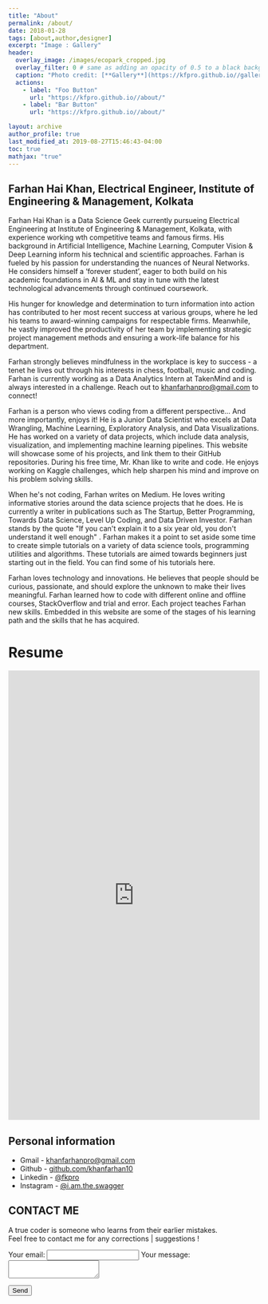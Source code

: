 ```yaml
---
title: "About"
permalink: /about/
date: 2018-01-28
tags: [about,author,designer]
excerpt: "Image : Gallery"
header:
  overlay_image: /images/ecopark_cropped.jpg
  overlay_filter: 0 # same as adding an opacity of 0.5 to a black background
  caption: "Photo credit: [**Gallery**](https://kfpro.github.io//gallery/)"
  actions:
    - label: "Foo Button"
      url: "https://kfpro.github.io//about/"
    - label: "Bar Button"
      url: "https://kfpro.github.io//about/"

layout: archive
author_profile: true
last_modified_at: 2019-08-27T15:46:43-04:00
toc: true
mathjax: "true"
---
```

## Farhan Hai Khan, Electrical Engineer, Institute of Engineering & Management, Kolkata

Farhan Hai Khan is a Data Science Geek currently pursueing Electrical Engineering at Institute of Engineering & Management, Kolkata, with experience working wth competitive teams and famous firms. His background in Artificial Intelligence, Machine Learning, Computer Vision & Deep Learning inform his technical and scientific approaches. Farhan is fueled by his passion for understanding the nuances of Neural Networks. He considers himself a ‘forever student’, eager to both build on his academic foundations in AI & ML and stay in tune with the latest technological advancements through continued coursework.

His hunger for knowledge and determination to turn information into action has contributed to her most recent success at various groups, where he led his teams to award-winning campaigns for respectable firms. Meanwhile, he vastly improved the productivity of her team by implementing strategic project management methods and ensuring a work-life balance for his department.

Farhan strongly believes mindfulness in the workplace is key to success - a tenet he lives out through his interests in chess, football, music and coding. Farhan is currently working as a Data Analytics Intern at TakenMind and is always interested in a challenge. Reach out to khanfarhanpro@gmail.com to connect!

Farhan is a person who views coding from a different perspective... And more importantly, enjoys it! He is a Junior Data Scientist who excels at Data Wrangling, Machine Learning, Exploratory Analysis, and Data Visualizations. He has worked on a variety of data projects, which include data analysis, visualization, and implementing machine learning pipelines. This website will showcase some of his projects, and link them to their GitHub repositories. During his free time, Mr. Khan like to write and code. He enjoys working on Kaggle challenges, which help sharpen his mind and improve on his problem solving skills.

When he's not coding, Farhan writes on Medium. He loves writing informative stories around the data science projects that he does. He is currently a writer in publications such as The Startup, Better Programming, Towards Data Science, Level Up Coding, and Data Driven Investor. Farhan stands by the quote "If you can't explain it to a six year old, you don't understand it well enough" . Farhan makes it a point to set aside some time to create simple tutorials on a variety of data science tools, programming utilities and algorithms. These tutorials are aimed towards beginners just starting out in the field. You can find some of his tutorials here.


Farhan loves technology and innovations. He believes that people should be curious, passionate, and should explore the unknown to make their lives meaningful.
Farhan learned how to code with different online and offline courses, StackOverflow and trial and error. Each project teaches Farhan new skills. Embedded in this website are some of the stages of his learning path and the skills that he has acquired.
<!--
Photo Gallery
===
![](/images/ecopark.jpg)
-->

Resume
===

<iframe src="https://docs.google.com/viewer?srcid=1pyk2LnJPUIFV9i1piAaFFQahEja9-q9Z&pid=explorer&efh=false&a=v&chrome=false&embedded=true" style="width:100%; height:900px;" frameborder="0" allowfullscreen></iframe>

## Personal information

* Gmail - [khanfarhanpro@gmail.com](mailto:khanfarhanpro@gmail.com) <!-- ,  [njrfarhandasilva10@gmail.com](mailto:njrfarhandasilva10@gmail.com)-->
* Github - [github.com/khanfarhan10](https://github.com/khanfarhan10)
* Linkedin - [@fkpro](https://www.linkedin.com/in/fkpro/)
* Instagram - [@i.am.the.swagger](https://www.instagram.com/i.am.the.swagger/)
<!--* [facebook](https://www.facebook.com/profile.php?id=100000413662587&ref=bookmarks)-->
<!--* [instagram](https://www.instagram.com/dream_fall92606/)-->
<!--* [linkedin](https://www.linkedin.com/in/martin-lee-b02b08135/)-->
<!--* [twitter](https://twitter.com/genius92606)-->

## CONTACT ME
A true coder is someone who learns from their earlier mistakes. 
<br>Feel free to contact me for any corrections | suggestions !
<!-- modify this form HTML and place wherever you want your form -->

<form
  action="https://formspree.io/xbjznznp"
  method="POST"
>
  <label>
    Your email:
    <input type="text" name="_replyto">
  </label>
  <label>
    Your message:
    <textarea name="message"></textarea>
  </label>

  <!-- your other form fields go here -->

  <button type="submit">Send</button>
</form>
